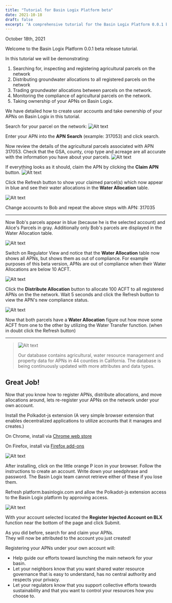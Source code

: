 ```yaml
---
title: "Tutorial for Basin Logix Platform beta"
date: 2021-10-18
draft: false
excerpt: "A comprehensive tutorial for the Basin Logix Platform 0.0.1 beta release, covering parcel registration, allocation distribution, trading, and compliance monitoring."
---
```

October 18th, 2021


Welcome to the Basin Logix Platform 0.0.1 beta release tutorial. 

In this tutorial we will be demonstrating:
1. Searching for, inspecting and registering agricultural parcels on the network
2. Distributing groundwater allocations to all registered parcels on the network
3. Trading groundwater allocations between parcels on the network.
4. Monitoring the compliance of agricultural parcels on the network.
5. Taking ownership of your APNs on Basin Logix.

We have detailed how to create user accounts and take ownership of your APNs on Basin Logix in this tutorial.  

Search for your parcel on the network: 
![Alt text](/images/pics/tut/apn_search.png)

Enter your APN into the __APN Search__ (example: 317053) and click search.

Now review the details of the agricultural parcels associated with APN 317053. Check that the GSA, county, crop type and acreage are all accurate with the information you have about your parcels.
![Alt text](/images/pics/tut/apn_search_result.png)

If everything looks as it should, claim the APN by clicking the __Claim APN__ button.
![Alt text](/images/pics/tut/success_apn.png)

Click the Refresh button to show your claimed parcel(s) which now appear in blue and see their water allocations in the __Water Allocation__ table.

![Alt text](/images/pics/tut/bob.png)

Change accounts to Bob and repeat the above steps with APN: 317035
_____

Now Bob's parcels appear in blue (because he is the selected account) and Alice's Parcels in gray. Additionally only Bob's parcels are displayed in the Water Allocation table. 

![Alt text](/images/pics/tut/bob_alice_apns.png)

Switch on Regulator View and notice that the __Water Allocation__ table now shows all APNs, but shows them as out of compliance. For example purposes of this beta version, APNs are out of compliance when their Water Allocations are below 10 ACFT.   

![Alt text](/images/pics/tut/reg_view.png)

Click the __Distribute Allocation__ button to allocate 100 ACFT to all registered APNs on the the network. Wait 5 seconds and click the Refresh button to view the APN's new compliance status.

![Alt text](/images/pics/tut/dist.png)

Now that both parcels have a __Water Allocation__ figure out how move some ACFT from one to the other by utilizing the Water Transfer function. (when in doubt click the Refresh button)
_____

>![Alt text](/images/pics/tut/coverage.jpg)
>
>Our database contains agricultural, water resource management and property data for APNs in 44 counties in California. The database is being continuously updated with more attributes and data types.

## Great Job! 
Now that you know how to register APNs, distribute allocations, and move allocations around, lets re-register your APNs on the network under your own account. 

Install the Polkadot-js extension (A very simple browser extension that enables decentralized applications to utilize accounts that it manages and creates.)

On Chrome, install via [Chrome web store](https://chrome.google.com/webstore/detail/polkadot%7Bjs%7D-extension/mopnmbcafieddcagagdcbnhejhlodfdd) 

On Firefox, install via [Firefox add-ons](https://addons.mozilla.org/en-US/firefox/addon/polkadot-js-extension/)

![Alt text](/images/pics/tut/extension.png)

After installing, click on the little orange P icon in your browser. Follow the instructions to create an account. Write down your seedphrase and password. The Basin Logix team cannot retrieve either of these if you lose them.

Refresh platform.basinlogix.com and allow the Polkadot-js extension access to the Basin Logix platform by approving access.

![Alt text](/images/pics/tut/injection.png)

With your account selected located the __Register Injected Account on BLX__ function near the bottom of the page and click Submit.

As you did before, search for and claim your APNs.  
They will now be attributed to the account you just created!

Registering your APNs under your own account will:

- Help guide our efforts toward launching the main network for your basin. 
- Let your neighbors know that you want shared water resource governance that is easy to understand, has no central authority and respects your privacy. 
- Let your regulators know that you support collective efforts towards sustainability and that you want to control your resources how you choose to.